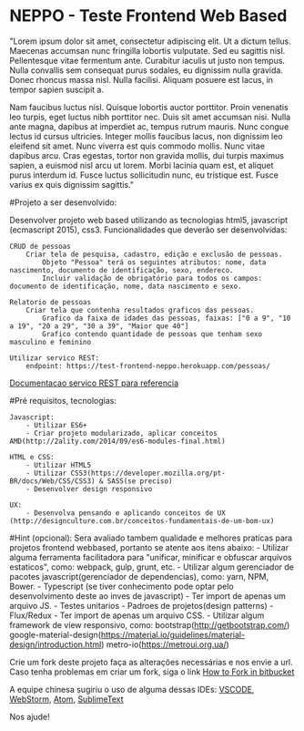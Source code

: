 # **NEPPO - Teste Frontend Web Based** #

"Lorem ipsum dolor sit amet, consectetur adipiscing elit. Ut a dictum tellus. Maecenas accumsan nunc fringilla lobortis vulputate. Sed eu sagittis nisl. Pellentesque vitae fermentum ante. Curabitur iaculis ut justo non tempus. Nulla convallis sem consequat purus sodales, eu dignissim nulla gravida. Donec rhoncus massa nisl. Nulla facilisi. Aliquam posuere est lacus, in tempor sapien suscipit a.

Nam faucibus luctus nisl. Quisque lobortis auctor porttitor. Proin venenatis leo turpis, eget luctus nibh porttitor nec. Duis sit amet accumsan nisi. Nulla ante magna, dapibus at imperdiet ac, tempus rutrum mauris. Nunc congue lectus id cursus ultricies. Integer mollis faucibus lacus, non dignissim leo eleifend sit amet. Nunc viverra est quis commodo mollis. Nunc vitae dapibus arcu. Cras egestas, tortor non gravida mollis, dui turpis maximus sapien, a euismod nisl arcu ut lorem. Morbi lacinia quam est, et aliquet purus interdum id. Fusce luctus sollicitudin nunc, eu tristique est. Fusce varius ex quis dignissim sagittis."

#Projeto a ser desenvolvido:

Desenvolver projeto web based utilizando as tecnologias html5, javascript (ecmascript 2015), css3.
Funcionalidades que deverão ser desenvolvidas:

	CRUD de pessoas
		Criar tela de pesquisa, cadastro, edição e exclusão de pessoas.
			Objeto "Pessoa" terá os seguintes atributos: nome, data nascimento, documento de identificação, sexo, endereco.
			Incluir validação de obrigatório para todos os campos: documento de identificação, nome, data nascimento e sexo.
			
	Relatorio de pessoas
		Criar tela que contenha resultados graficos das pessoas.
			Grafico da faixa de idades das pessoas, faixas: ["0 a 9", "10 a 19", "20 a 29", "30 a 39", "Maior que 40"]
			Grafico contendo quantidade de pessoas que tenham sexo masculino e feminino
	
	Utilizar servico REST:
		endpoint: https://test-frontend-neppo.herokuapp.com/pessoas/
[Documentacao servico REST para referencia](https://test-frontend-neppo.herokuapp.com/apipie/)


#Pré requisitos, tecnologias:

	Javascript:
		- Utilizar ES6+
		- Criar projeto modularizado, aplicar conceitos AMD(http://2ality.com/2014/09/es6-modules-final.html)

	HTML e CSS:
		- Utilizar HTML5
		- Utilizar CSS3(https://developer.mozilla.org/pt-BR/docs/Web/CSS/CSS3) & SASS(se preciso)
		- Desenvolver design responsivo

	UX:
		- Desenvolva pensando e aplicando conceitos de UX (http://designculture.com.br/conceitos-fundamentais-de-um-bom-ux)
	


#Hint (opcional):
	Sera avaliado tambem qualidade e melhores praticas para projetos frontend webbased, portanto se atente aos itens abaixo:
		- Utilizar alguma ferramenta facilitadora para "unificar, minificar e obfuscar arquivos estaticos", como: webpack, gulp, grunt, etc.
		- Utilizar algum gerenciador de pacotes javascript(gerenciador de dependencias), como: yarn, NPM, Bower. 
		- Typescript (se tiver conhecimento pode optar pelo desenvolvimento deste ao inves de javascript)
		- Ter import de apenas um arquivo JS.
		- Testes unitarios
		- Padroes de projetos(design patterns)
		- Flux/Redux
		- Ter import de apenas um arquivo CSS.
		- Utilizar algum framework de view responsivo, como: 
			bootstrap(http://getbootstrap.com/)
			google-material-design(https://material.io/guidelines/material-design/introduction.html)
			metro-io(https://metroui.org.ua/)




Crie um fork deste projeto faça as alterações necessárias e nos envie a url.
Caso tenha problemas em criar um fork, siga o link [How to Fork in bitbucket](https://confluence.atlassian.com/bitbucket/forking-a-repository-221449527.html#ForkingaRepository-HowtoForkaRepository)

A equipe chinesa sugiriu o uso de alguma dessas IDEs: [VSCODE](https://code.visualstudio.com/), [WebStorm](https://www.jetbrains.com/webstorm/), [Atom](https://atom.io/), [SublimeText](https://www.sublimetext.com/)

Nos ajude!